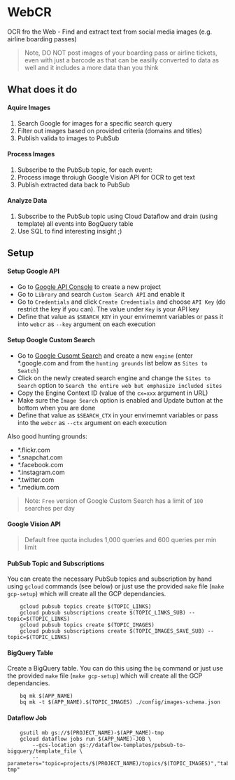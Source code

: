 # WebCR

OCR fro the Web - Find and extract text from social media images (e.g. airline boarding passes)

> Note, DO NOT post images of your boarding pass or airline tickets, even with just a barcode as that can be easilly converted to data as well and it includes a more data than you think

## What does it do

#### Aquire Images

1. Search Google for images for a specific search query
2. Filter out images based on provided criteria (domains and titles)
2. Publish valida to images to PubSub

#### Process Images

1. Subscribe to the PubSub topic, for each event:
2. Process image throiugh Google Vision API for OCR to get text
3. Publish extracted data back to PubSub 
 
#### Analyze Data

1. Subscribe to the PubSub topic using Cloud Dataflow and drain (using template) all events into BogQuery table
2. Use SQL to find interesting insight ;)

## Setup 

#### Setup Google API

* Go to [Google API Console](https://console.developers.google.com/) to create a new project
* Go to `Library` and search `Custom Search API` and enable it
* Go to `Credentials` and click `Create Credentials` and choose `API Key` (do restrict the key if you can). The value under `Key` is your API key
* Define that value as `$SEARCH_KEY` in your envirnemnt variables or pass it into `webcr`  as `--key` argument on each execution

#### Setup Google Custom Search

* Go to [Google Cusomt Search](https://cse.google.com/cse/all) and create a new `engine` (enter *.google.com and from the `hunting grounds` list below as `Sites to Seatch`)
* Click on the newly created search engine and change the `Sites to Search` option to `Search the entire web but emphasize included sites`
* Copy the Engine Context ID (value of the `cx=xxx` argument in URL)
* Make sure the `Image Search` option is enabled and Update button at the bottom when you are done
* Define that value as `$SEARCH_CTX` in your envirnemnt variables or pass into the `webcr` as `--ctx` argument on each execution

Also good hunting grounds:

* *.flickr.com
* *.snapchat.com
* *.facebook.com
* *.instagram.com
* *.twitter.com
* *.medium.com

> Note: `Free` version of Google Custom Search has a limit of `100` searches per day



#### Google Vision API

> Default free quota includes 1,000 queries and 600 queries per min limit

#### PubSub Topic and Subscriptions 

You can create the necessary PubSub topics and subscription by hand using `gcloud` commands (see below) or just use the provided `make` file (`make gcp-setup`) which will create all the GCP dependancies.

```
	gcloud pubsub topics create $(TOPIC_LINKS)
	gcloud pubsub subscriptions create $(TOPIC_LINKS_SUB) --topic=$(TOPIC_LINKS)
	gcloud pubsub topics create $(TOPIC_IMAGES)
	gcloud pubsub subscriptions create $(TOPIC_IMAGES_SAVE_SUB) --topic=$(TOPIC_LINKS)
```

#### BigQuery Table

Create a BigQuery table. You can do this using the `bq` command or just use the provided `make` file (`make gcp-setup`) which will create all the GCP dependancies.

```
	bq mk $(APP_NAME)
	bq mk -t $(APP_NAME).$(TOPIC_IMAGES) ./config/images-schema.json 
```

#### Dataflow Job

```
	gsutil mb gs://$(PROJECT_NAME)-$(APP_NAME)-tmp
	gcloud dataflow jobs run $(APP_NAME)-JOB \
		--gcs-location gs://dataflow-templates/pubsub-to-bigquery/template_file \
		--parameters="topic=projects/$(PROJECT_NAME)/topics/$(TOPIC_IMAGES)","table=$(PROJECT_NAME):$(APP_NAME).$(TOPIC_IMAGES)","stagingLocation=gs://$(PROJECT_NAME)-$(APP_NAME)-tmp"
```
